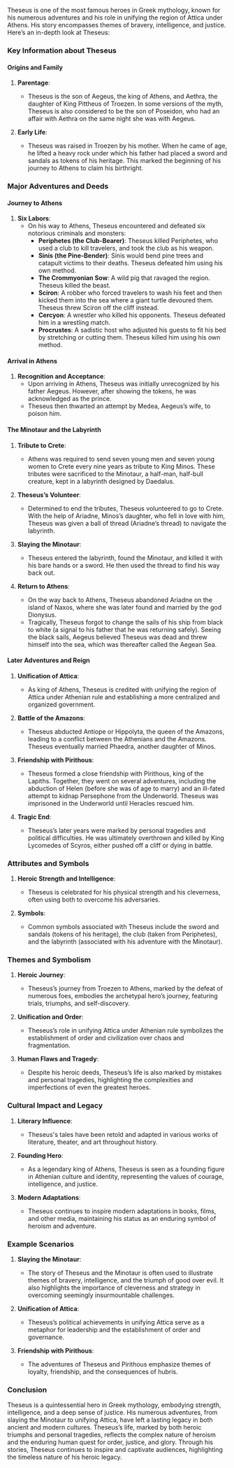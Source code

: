 Theseus is one of the most famous heroes in Greek mythology, known for his numerous adventures and his role in unifying the region of Attica under Athens. His story encompasses themes of bravery, intelligence, and justice. Here’s an in-depth look at Theseus:

### Key Information about Theseus

#### Origins and Family
1. **Parentage**:
   - Theseus is the son of Aegeus, the king of Athens, and Aethra, the daughter of King Pittheus of Troezen. In some versions of the myth, Theseus is also considered to be the son of Poseidon, who had an affair with Aethra on the same night she was with Aegeus.

2. **Early Life**:
   - Theseus was raised in Troezen by his mother. When he came of age, he lifted a heavy rock under which his father had placed a sword and sandals as tokens of his heritage. This marked the beginning of his journey to Athens to claim his birthright.

### Major Adventures and Deeds

#### Journey to Athens
1. **Six Labors**:
   - On his way to Athens, Theseus encountered and defeated six notorious criminals and monsters:
     - **Periphetes (the Club-Bearer)**: Theseus killed Periphetes, who used a club to kill travelers, and took the club as his weapon.
     - **Sinis (the Pine-Bender)**: Sinis would bend pine trees and catapult victims to their deaths. Theseus defeated him using his own method.
     - **The Crommyonian Sow**: A wild pig that ravaged the region. Theseus killed the beast.
     - **Sciron**: A robber who forced travelers to wash his feet and then kicked them into the sea where a giant turtle devoured them. Theseus threw Sciron off the cliff instead.
     - **Cercyon**: A wrestler who killed his opponents. Theseus defeated him in a wrestling match.
     - **Procrustes**: A sadistic host who adjusted his guests to fit his bed by stretching or cutting them. Theseus killed him using his own method.

#### Arrival in Athens
1. **Recognition and Acceptance**:
   - Upon arriving in Athens, Theseus was initially unrecognized by his father Aegeus. However, after showing the tokens, he was acknowledged as the prince.
   - Theseus then thwarted an attempt by Medea, Aegeus’s wife, to poison him.

#### The Minotaur and the Labyrinth
1. **Tribute to Crete**:
   - Athens was required to send seven young men and seven young women to Crete every nine years as tribute to King Minos. These tributes were sacrificed to the Minotaur, a half-man, half-bull creature, kept in a labyrinth designed by Daedalus.

2. **Theseus’s Volunteer**:
   - Determined to end the tributes, Theseus volunteered to go to Crete. With the help of Ariadne, Minos’s daughter, who fell in love with him, Theseus was given a ball of thread (Ariadne’s thread) to navigate the labyrinth.

3. **Slaying the Minotaur**:
   - Theseus entered the labyrinth, found the Minotaur, and killed it with his bare hands or a sword. He then used the thread to find his way back out.

4. **Return to Athens**:
   - On the way back to Athens, Theseus abandoned Ariadne on the island of Naxos, where she was later found and married by the god Dionysus.
   - Tragically, Theseus forgot to change the sails of his ship from black to white (a signal to his father that he was returning safely). Seeing the black sails, Aegeus believed Theseus was dead and threw himself into the sea, which was thereafter called the Aegean Sea.

#### Later Adventures and Reign
1. **Unification of Attica**:
   - As king of Athens, Theseus is credited with unifying the region of Attica under Athenian rule and establishing a more centralized and organized government.

2. **Battle of the Amazons**:
   - Theseus abducted Antiope or Hippolyta, the queen of the Amazons, leading to a conflict between the Athenians and the Amazons. Theseus eventually married Phaedra, another daughter of Minos.

3. **Friendship with Pirithous**:
   - Theseus formed a close friendship with Pirithous, king of the Lapiths. Together, they went on several adventures, including the abduction of Helen (before she was of age to marry) and an ill-fated attempt to kidnap Persephone from the Underworld. Theseus was imprisoned in the Underworld until Heracles rescued him.

4. **Tragic End**:
   - Theseus’s later years were marked by personal tragedies and political difficulties. He was ultimately overthrown and killed by King Lycomedes of Scyros, either pushed off a cliff or dying in battle.

### Attributes and Symbols

1. **Heroic Strength and Intelligence**:
   - Theseus is celebrated for his physical strength and his cleverness, often using both to overcome his adversaries.

2. **Symbols**:
   - Common symbols associated with Theseus include the sword and sandals (tokens of his heritage), the club (taken from Periphetes), and the labyrinth (associated with his adventure with the Minotaur).

### Themes and Symbolism

1. **Heroic Journey**:
   - Theseus’s journey from Troezen to Athens, marked by the defeat of numerous foes, embodies the archetypal hero’s journey, featuring trials, triumphs, and self-discovery.

2. **Unification and Order**:
   - Theseus’s role in unifying Attica under Athenian rule symbolizes the establishment of order and civilization over chaos and fragmentation.

3. **Human Flaws and Tragedy**:
   - Despite his heroic deeds, Theseus’s life is also marked by mistakes and personal tragedies, highlighting the complexities and imperfections of even the greatest heroes.

### Cultural Impact and Legacy

1. **Literary Influence**:
   - Theseus's tales have been retold and adapted in various works of literature, theater, and art throughout history.

2. **Founding Hero**:
   - As a legendary king of Athens, Theseus is seen as a founding figure in Athenian culture and identity, representing the values of courage, intelligence, and justice.

3. **Modern Adaptations**:
   - Theseus continues to inspire modern adaptations in books, films, and other media, maintaining his status as an enduring symbol of heroism and adventure.

### Example Scenarios

1. **Slaying the Minotaur**:
   - The story of Theseus and the Minotaur is often used to illustrate themes of bravery, intelligence, and the triumph of good over evil. It also highlights the importance of cleverness and strategy in overcoming seemingly insurmountable challenges.

2. **Unification of Attica**:
   - Theseus’s political achievements in unifying Attica serve as a metaphor for leadership and the establishment of order and governance.

3. **Friendship with Pirithous**:
   - The adventures of Theseus and Pirithous emphasize themes of loyalty, friendship, and the consequences of hubris.

### Conclusion

Theseus is a quintessential hero in Greek mythology, embodying strength, intelligence, and a deep sense of justice. His numerous adventures, from slaying the Minotaur to unifying Attica, have left a lasting legacy in both ancient and modern cultures. Theseus’s life, marked by both heroic triumphs and personal tragedies, reflects the complex nature of heroism and the enduring human quest for order, justice, and glory. Through his stories, Theseus continues to inspire and captivate audiences, highlighting the timeless nature of his heroic legacy.


